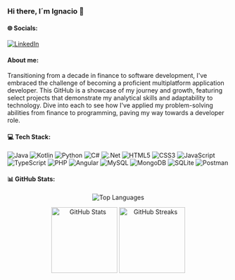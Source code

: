 <!DOCTYPE html>
<html lang="es">
<head>
    <meta charset="UTF-8">
    <meta name="viewport" content="width=device-width, initial-scale=1.0">
</head>
<body>
    <div align="center"></div>
    <h3>Hi there, I´m Ignacio 👋</h3>
        <h4>🌐 Socials:</h4>
    <p>
        <a href="https://linkedin.com/in/www.linkedin.com/in/ignaciodh">
            <img src="https://img.shields.io/badge/LinkedIn-%230077B5.svg?logo=linkedin&logoColor=white" alt="LinkedIn">
        </a>
    </p>
    <h4>About me:</h4>
    <p>
        Transitioning from a decade in finance to software development, I've embraced the challenge of becoming a proficient multiplatform application developer. This GitHub is a showcase of my journey and                 growth, featuring select projects that demonstrate my analytical skills and adaptability to technology. Dive into each to see how I've applied my problem-solving abilities from finance to programming,             paving my way towards a developer role.
    </p>
    <h4>💻 Tech Stack:</h4>
    <p>
        <img src="https://img.shields.io/badge/java-%23ED8B00.svg?style=flat&logo=openjdk&logoColor=white" alt="Java">
        <img src="https://img.shields.io/badge/kotlin-%237F52FF.svg?style=flat&logo=kotlin&logoColor=white" alt="Kotlin">
        <img src="https://img.shields.io/badge/python-3670A0?style=flat&logo=python&logoColor=ffdd54" alt="Python">
        <img src="https://img.shields.io/badge/c%23-%23239120.svg?style=flat&logo=csharp&logoColor=white" alt="C#">
        <img src="https://img.shields.io/badge/.NET-5C2D91?style=flat&logo=.net&logoColor=white" alt=".Net">
        <img src="https://img.shields.io/badge/html5-%23E34F26.svg?style=flat&logo=html5&logoColor=white" alt="HTML5">
        <img src="https://img.shields.io/badge/css3-%231572B6.svg?style=flat&logo=css3&logoColor=white" alt="CSS3">
        <img src="https://img.shields.io/badge/javascript-%23323330.svg?style=flat&logo=javascript&logoColor=%23F7DF1E" alt="JavaScript">
        <img src="https://img.shields.io/badge/typescript-%23007ACC.svg?style=flat&logo=typescript&logoColor=white" alt="TypeScript">
        <img src="https://img.shields.io/badge/php-%23777BB4.svg?style=flat&logo=php&logoColor=white" alt="PHP">
        <img src="https://img.shields.io/badge/angular-%23DD0031.svg?style=flat&logo=angular&logoColor=white" alt="Angular">
        <img src="https://img.shields.io/badge/mysql-%2300000f.svg?style=flat&logo=mysql&logoColor=white" alt="MySQL">
        <img src="https://img.shields.io/badge/MongoDB-%234ea94b.svg?style=flat&logo=mongodb&logoColor=white" alt="MongoDB">
        <img src="https://img.shields.io/badge/sqlite-%2307405e.svg?style=flat&logo=sqlite&logoColor=white" alt="SQLite">
        <img src="https://img.shields.io/badge/Postman-FF6C37?style=flat&logo=postman&logoColor=white" alt="Postman">
    </p>
    <h4>📊 GitHub Stats:</h4>
        <p align="center">
          <img src="https://github-readme-stats.vercel.app/api/top-langs/?username=IgnacioDominguezHernandez&theme=dark&hide_border=true&include_all_commits=true&count_private=false&layout=compact" alt="Top                 Languages">
    </p>
    <p align="center">
          <img src="https://github-readme-stats.vercel.app/api?username=IgnacioDominguezHernandez&theme=dark&hide_border=true&include_all_commits=true&count_private=false" alt="GitHub Stats" height="150">
          <img src="https://github-readme-streak-stats.herokuapp.com/?user=IgnacioDominguezHernandez&theme=dark&hide_border=true" alt="GitHub Streaks" height="150">
    </p>
    </body>
</html>

<!-- 
MEME y CITA

    <h3>✍️ Random Dev Quote</h3>
        <img src="https://quotes-github-readme.vercel.app/api?type=horizontal&theme=radical" alt="Random Dev Quote">
    <h3>😂 Random Dev Meme</h3>
        <img src="https://randommeme-five.vercel.app/" alt="Random Dev Meme" style="height: 400px;">
-->

<!-- 
BANNER

<img src="https://github.com/IgnacioDominguezHernandez/IgnacioDominguezHernandez/assets/165905437/39cce2e5-271f-4ce2-b770-5134cef5e997" alt="bannerGitHub (1)">

-->

<!--  -->

<!-- Proudly created with GPRM ( https://gprm.itsvg.in ) -->

<!--
**IgnacioDominguezHernandez/IgnacioDominguezHernandez** is a ✨ _special_ ✨ repository because its `README.md` (this file) appears on your GitHub profile.

Here are some ideas to get you started:

- 🔭 I’m currently working on ...
- 🌱 I’m currently learning ...!

- 👯 I’m looking to collaborate on ...
- 🤔 I’m looking for help with ...
- 💬 Ask me about ...
- 📫 How to reach me: ...
- 😄 Pronouns: ...
- ⚡ Fun fact: ...
-->
